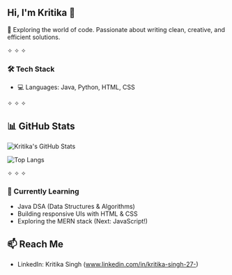 ## Hi, I'm Kritika 👋  
🌱 Exploring the world of code. Passionate about writing clean, creative, and efficient solutions.

✧ ✧ ✧

### 🛠 Tech Stack
- 💻 Languages: Java, Python, HTML, CSS

✧ ✧ ✧

## 📊 GitHub Stats

![Kritika's GitHub Stats](https://github-readme-stats.vercel.app/api?username=KritikaSingh27&show_icons=true&theme=rose_pine&hide=issues&border_radius=10)

![Top Langs](https://github-readme-stats.vercel.app/api/top-langs/?username=KritikaSingh27&layout=compact&theme=rose_pine&border_radius=10)

✧ ✧ ✧

### 🎯 Currently Learning
- Java DSA (Data Structures & Algorithms)
- Building responsive UIs with HTML & CSS
- Exploring the MERN stack (Next: JavaScript!)


## 📫 Reach Me
- LinkedIn: Kritika Singh (www.linkedin.com/in/kritika-singh-27-)
